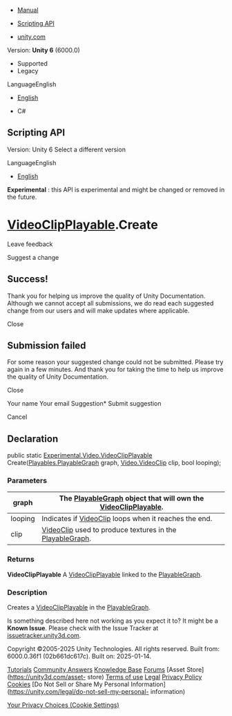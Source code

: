 [ ]()

  * [Manual](../Manual/index.html)
  * [Scripting API](../ScriptReference/index.html)

  * [unity.com](https://unity.com/)

Version: **Unity 6** (6000.0)

  * Supported
  * Legacy

LanguageEnglish

  * [English]()

  * C#

[ ](https://docs.unity3d.com)

## Scripting API

Version: Unity 6 Select a different version

LanguageEnglish

  * [English]()

**Experimental** : this API is experimental and might be changed or removed in
the future.

#  [VideoClipPlayable](Experimental.Video.VideoClipPlayable.html).Create

Leave feedback

Suggest a change

## Success!

Thank you for helping us improve the quality of Unity Documentation. Although
we cannot accept all submissions, we do read each suggested change from our
users and will make updates where applicable.

Close

## Submission failed

For some reason your suggested change could not be submitted. Please <a>try
again</a> in a few minutes. And thank you for taking the time to help us
improve the quality of Unity Documentation.

Close

Your name Your email Suggestion* Submit suggestion

Cancel

[ ]()

## Declaration

public static
[Experimental.Video.VideoClipPlayable](Experimental.Video.VideoClipPlayable.html)
Create([Playables.PlayableGraph](Playables.PlayableGraph.html) graph,
[Video.VideoClip](Video.VideoClip.html) clip, bool looping);

### Parameters

graph | The [PlayableGraph](Playables.PlayableGraph.html) object that will own the [VideoClipPlayable](Experimental.Video.VideoClipPlayable.html).  
---|---  
looping | Indicates if [VideoClip](Video.VideoClip.html) loops when it reaches the end.  
clip |  [VideoClip](Video.VideoClip.html) used to produce textures in the [PlayableGraph](Playables.PlayableGraph.html).  
  
### Returns

**VideoClipPlayable** A
[VideoClipPlayable](Experimental.Video.VideoClipPlayable.html) linked to the
[PlayableGraph](Playables.PlayableGraph.html).

### Description

Creates a [VideoClipPlayable](Experimental.Video.VideoClipPlayable.html) in
the [PlayableGraph](Playables.PlayableGraph.html).

Is something described here not working as you expect it to? It might be a
**Known Issue**. Please check with the Issue Tracker at
[issuetracker.unity3d.com](https://issuetracker.unity3d.com).

Copyright ©2005-2025 Unity Technologies. All rights reserved. Built from:
6000.0.36f1 (02b661dc617c). Built on: 2025-01-14.

[Tutorials](https://unity3d.com/learn) [Community
Answers](https://answers.unity3d.com) [Knowledge
Base](https://support.unity3d.com/hc/en-us)
[Forums](https://forum.unity3d.com) [Asset Store](https://unity3d.com/asset-
store) [Terms of use](https://docs.unity3d.com/Manual/TermsOfUse.html)
[Legal](https://unity.com/legal) [Privacy
Policy](https://unity.com/legal/privacy-policy)
[Cookies](https://unity.com/legal/cookie-policy) [Do Not Sell or Share My
Personal Information](https://unity.com/legal/do-not-sell-my-personal-
information)

[Your Privacy Choices (Cookie Settings)](javascript:void\(0\);)

